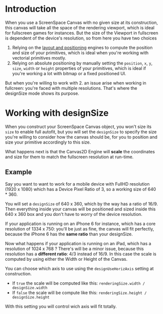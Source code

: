# Introduction

When you use a ScreenSpace Canvas with no given size at its construction, this canvas will take all the space of the rendering viewport, which is ideal for fullscreen games for instances.
But the size of the Viewport in fullscreen is dependent of the device's resolution, so from here you have two choices

1. Relying on the [layout and positioning](http://doc.babylonjs.com/extensions/Canvas2D_prim_positioning) engines to compute the position and size of your primitives, which is ideal when you're working with vectorial primitives mostly.
2. Relying on absolute positioning by manually setting the `position`, `x`, `y`, `size`, `width` or `height` properties of your primitives, which is ideal if you're working a lot with bitmap or a fixed positioned UI.

But when you're willing to work with 2. an issue arise when working in fullcreen: you're faced with multiple resolutions. That's where the designSize mode shows its purpose.

# Working with designSize

When you construct your ScreenSpace Canvas object, you won't size its `size` to enable full autofit, but you will set the `designSize` to specify the size you're willing to consider how the canvas should be, for you to position and size your primitive accordingly to this size.

What happens next is that the Canvas2D Engine will **scale** the coordinates and size for them to match the fullscreen resolution at run-time.

## Example

Say you want to want to work for a mobile device with FullHD resolution (1920 x 1080) which has a Device Pixel Ratio of 3, so a working size of 640 * 360.

You will set a `designSize` of 640 x 360, which by the way has a ratio of 16/9. Then everything inside your canvas will be positioned and sized inside this 640 x 360 box and you don't have to worry of the device resolution.

If your application is running on an iPhone 6 for instance, which has a core resolution of 1334 x 750: you'll be just as fine, the canvas will fit perfectly, because the iPhone 6 has the **same ratio** than your designSize.

Now what happens if your application is running on an iPad, which has a resolution of 1024 x 768 ? There's will be a minor issue, because this resolution has a **different ratio**: 4/3 instead of 16/9. In this case the scale is computed by using either the Width or Height of the Canvas.

You can choose which axis to use using the `designUseHorizAxis` setting at construction.

 - If `true` the scale will be computed like this: `renderingSize.width / designSize.width`
 - If `false` the scale will be compute like this: `renderingSize.height / designSize.height`

With this setting you will control wich axis will fit totally.
